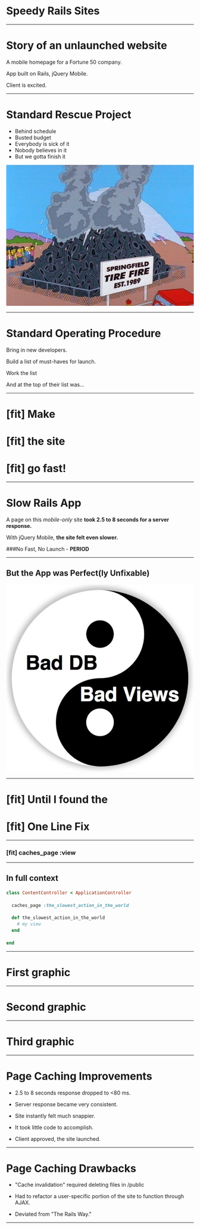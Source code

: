# Speedy Rails Sites

---

# Story of an unlaunched website

A mobile homepage for a Fortune 50 company.

App built on Rails, jQuery Mobile.

Client is excited.

---

# Standard Rescue Project

- Behind schedule
- Busted budget
- Everybody is sick of it 
- Nobody believes in it
- But we gotta finish it

![right](SimpsonsTireFire.jpg)

---

# Standard Operating Procedure

Bring in new developers.

Build a list of must-haves for launch.

Work the list

And at the top of their list was...

---

# [fit] **Make**
# [fit] **the site**
# [fit] **go fast!**

---

# Slow Rails App

A page on this _mobile-only_ site **took 2.5 to 8 seconds for a server response.**

With jQuery Mobile, **the site felt even slower.**

###No Fast, No Launch - **PERIOD**

---

## But the App was Perfect(ly Unfixable)

![](yingyang.jpg)

---

# [fit] Until I found the
# [fit] One Line Fix

---

### [fit] caches_page :view

---
## In full context

```ruby
class ContentController < ApplicationController

  caches_page :the_slowest_action_in_the_world

  def the_slowest_action_in_the_world
    # my view
  end

end
```

---

# First graphic

---

# Second graphic

---

# Third graphic

---

# Page Caching Improvements

- 2.5 to 8 seconds response dropped to <80 ms.

- Server response became very consistent.

- Site instantly felt much snappier.

- It took little code to accomplish.

- Client approved, the site launched.

---
# Page Caching Drawbacks

- "Cache invalidation" required deleting files in /public

- Had to refactor a user-specific portion of the site to function through AJAX.

- Deviated from "The Rails Way."

---
